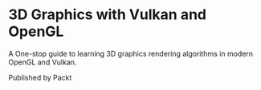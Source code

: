 # 3D Graphics with Vulkan and OpenGL
A One-stop guide to learning 3D graphics rendering algorithms in modern OpenGL and Vulkan.

Published by Packt
